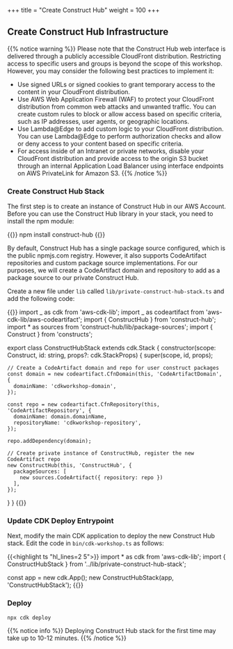 +++
title = "Create Construct Hub"
weight = 100
+++

## Create Construct Hub Infrastructure

{{% notice warning %}} Please note that the Construct Hub web interface is delivered through a publicly accessible CloudFront distribution. Restricting access to specific users and groups is beyond the scope of this workshop. However, you may consider the following best practices to implement it:

- Use signed URLs or signed cookies to grant temporary access to the content in your CloudFront distribution.
- Use AWS Web Application Firewall (WAF) to protect your CloudFront distribution from common web attacks and unwanted traffic. You can create custom rules to block or allow access based on specific criteria, such as IP addresses, user agents, or geographic locations.
- Use Lambda@Edge to add custom logic to your CloudFront distribution. You can use Lambda@Edge to perform authorization checks and allow or deny access to your content based on specific criteria.
- For access inside of an Intranet or private networks, disable your CloudFront distribution and provide access to the origin S3 bucket through an internal Application Load Balancer using interface endpoints on AWS PrivateLink for Amazon S3.
  {{% /notice %}}

### Create Construct Hub Stack

The first step is to create an instance of Construct Hub in our AWS Account. Before you can use the Construct Hub library in your stack, you need to install the npm module:

{{<highlight bash>}}
npm install construct-hub
{{</highlight>}}

By default, Construct Hub has a single package source configured, which is the public npmjs.com registry. However, it also supports CodeArtifact repositories and custom package source implementations. For our purposes, we will create a CodeArtifact domain and repository to add as a package source to our private Construct Hub.

Create a new file under `lib` called `lib/private-construct-hub-stack.ts` and add the following code:

{{<highlight ts>}}
import _ as cdk from 'aws-cdk-lib';
import _ as codeartifact from 'aws-cdk-lib/aws-codeartifact';
import { ConstructHub } from 'construct-hub';
import \* as sources from 'construct-hub/lib/package-sources';
import { Construct } from 'constructs';

export class ConstructHubStack extends cdk.Stack {
constructor(scope: Construct, id: string, props?: cdk.StackProps) {
super(scope, id, props);

    // Create a CodeArtifact domain and repo for user construct packages
    const domain = new codeartifact.CfnDomain(this, 'CodeArtifactDomain', {
      domainName: 'cdkworkshop-domain',
    });

    const repo = new codeartifact.CfnRepository(this, 'CodeArtifactRepository', {
      domainName: domain.domainName,
      repositoryName: 'cdkworkshop-repository',
    });

    repo.addDependency(domain);

    // Create private instance of ConstructHub, register the new CodeArtifact repo
    new ConstructHub(this, 'ConstructHub', {
      packageSources: [
        new sources.CodeArtifact({ repository: repo })
      ],
    });

}
}
{{</highlight>}}

### Update CDK Deploy Entrypoint

Next, modify the main CDK application to deploy the new Construct Hub stack. Edit the code in `bin/cdk-workshop.ts` as follows:

{{<highlight ts "hl_lines=2 5">}}
import \* as cdk from 'aws-cdk-lib';
import { ConstructHubStack } from '../lib/private-construct-hub-stack';

const app = new cdk.App();
new ConstructHubStack(app, 'ConstructHubStack');
{{</highlight>}}

### Deploy

```
npx cdk deploy
```

{{% notice info %}} Deploying Construct Hub stack for the first time may take up to 10-12 minutes. {{% /notice %}}

